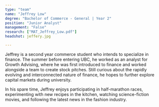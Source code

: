 ```yaml
---
type: "team"
name: "Jeffrey Low"
degree: "Bachelor of Commerce - General | Year 2"
position: "Junior Analyst"
management: "False"
research: ["MAT_Jeffrey_Low.pdf"]
headshot: jeffery.jpg

---
```


Jeffrey is a second year commerce student who intends to specialize in finance. The summer before entering UBC, he worked as an analyst for Growth Advising, where he was first introduced to finance and worked alongside a team to create stock pitches. Still curious about the rapidly evolving and interconnected nature of finance, he hopes to further explore capital markets during university.

In his spare time, Jeffrey enjoys participating in half-marathon races, experimenting with new recipes in the kitchen, watching science-fiction movies, and following the latest news in the fashion industry. 
